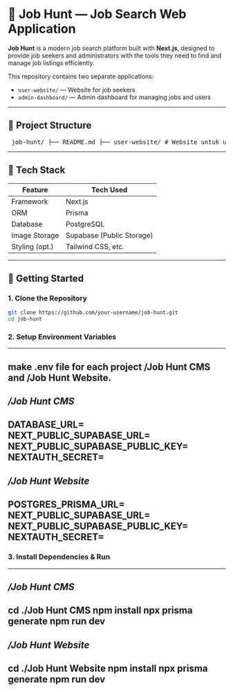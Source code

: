 # 💼 Job Hunt — Job Search Web Application

**Job Hunt** is a modern job search platform built with **Next.js**, designed to provide job seekers and administrators with the tools they need to find and manage job listings efficiently.

This repository contains two separate applications:
- `user-website/` — Website for job seekers
- `admin-dashboard/` — Admin dashboard for managing jobs and users

---

## 📁 Project Structure
<pre> job-hunt/ ├── README.md ├── user-website/ # Website untuk user pencari kerja │ ├── public/ # Static files (images, favicon, etc) │ ├── src/ │ │ ├── pages/ # Next.js pages (routes) │ │ ├── components/ # Reusable UI components │ │ ├── lib/ # Helper functions (e.g. supabase client, prisma client) │ │ ├── styles/ # Global styles (CSS/Tailwind) │ │ └── ... # Lainnya │ ├── prisma/ # Prisma schema & migrations │ ├── .env # Environment variables │ ├── package.json │ └── ... │ └── admin-dashboard/ # Website admin (dashboard) ├── public/ ├── src/ │ ├── pages/ │ ├── components/ │ ├── lib/ │ ├── styles/ │ └── ... ├── prisma/ ├── .env ├── package.json └── ... </pre>

---

## 🚀 Tech Stack

| Feature          | Tech Used            |
|------------------|----------------------|
| Framework        | Next.js              |
| ORM              | Prisma               |
| Database         | PostgreSQL           |
| Image Storage    | Supabase (Public Storage) |
| Styling (opt.)   | Tailwind CSS, etc.   |

---

## 🔧 Getting Started

### 1. Clone the Repository

```bash
git clone https://github.com/your-username/job-hunt.git
cd job-hunt
```

### 2. Setup Environment Variables
---
make .env file for each project /Job Hunt CMS and /Job Hunt Website.
---
***/Job Hunt CMS***
---
DATABASE_URL=
NEXT_PUBLIC_SUPABASE_URL=
NEXT_PUBLIC_SUPABASE_PUBLIC_KEY=
NEXTAUTH_SECRET=
---
***/Job Hunt Website***
---
POSTGRES_PRISMA_URL=
NEXT_PUBLIC_SUPABASE_URL=
NEXT_PUBLIC_SUPABASE_PUBLIC_KEY=
NEXTAUTH_SECRET=
---
### 3. Install Dependencies & Run
---
***/Job Hunt CMS***
---
cd ./Job Hunt CMS
npm install
npx prisma generate
npm run dev
---
***/Job Hunt Website***
---
cd ./Job Hunt Website
npm install
npx prisma generate
npm run dev
---
